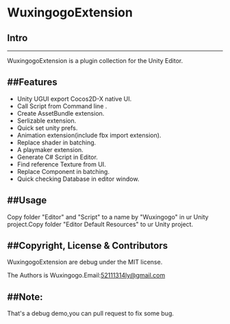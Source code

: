 # WuxingogoExtension

## Intro
------

WuxingogoExtension is a plugin collection for the Unity Editor.


##Features
------

* Unity UGUI export Cocos2D-X native UI.
* Call Script from Command line .
* Create AssetBundle extension.
* Serlizable extension.
* Quick set unity prefs.
* Animation extension(include fbx import extension).
* Replace shader in batching.
* A playmaker extension.
* Generate C# Script in Editor.
* Find reference Texture from UI.
* Replace Component in batching.
* Quick checking Database in editor window.


##Usage
-----------
Copy folder "Editor" and "Script" to a name by "Wuxingogo" in ur Unity project.Copy folder "Editor Default Resources" to ur Unity project.


##Copyright, License & Contributors
-----
WuxingogoExtension are debug under the MIT license. 

The Authors is Wuxingogo.Email:52111314ly@gmail.com

##Note:
-----

That's a debug demo,you can pull request to fix some bug.














